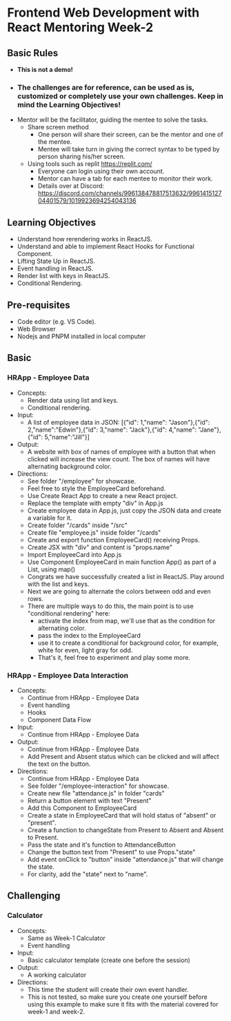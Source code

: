 # Frontend Web Development with React Mentoring Week-2

## Basic Rules
- **This is not a demo!**
- ### **The challenges are for reference, can be used as is, customized or completely use your own challenges. Keep in mind the Learning Objectives!**
- Mentor will be the facilitator, guiding the mentee to solve the tasks.
  - Share screen method
    - One person will share their screen, can be the mentor and one of the mentee.
    - Mentee will take turn in giving the correct syntax to be typed by person sharing his/her screen.
  - Using tools such as replit https://replit.com/
    - Everyone can login using their own account.
    - Mentor can have a tab for each mentee to monitor their work.
    - Details over at Discord: https://discord.com/channels/996138478817513632/996141512704401579/1019923694254043136
  
## Learning Objectives

- Understand how rerendering works in ReactJS.
- Understand and able to implement React Hooks for Functional Component.
- Lifting State Up in ReactJS.
- Event handling in ReactJS.
- Render list with keys in ReactJS.
- Conditional Rendering.

## Pre-requisites

- Code editor (e.g. VS Code).
- Web Browser
- Nodejs and PNPM installed in local computer

## Basic

### HRApp - Employee Data

- Concepts:
  - Render data using list and keys.
  - Conditional rendering.
- Input:
  - A list of employee data in JSON: [{"id": 1,"name": "Jason"},{"id": 2,"name":"Edwin"},{"id": 3,"name": "Jack"},{"id": 4,"name": "Jane"},{"id": 5,"name":"Jill"}]
- Output:
  - A website with box of names of employee with a button that when clicked will increase the view count. The box of names will have alternating background color.
- Directions:
  - See folder "/employee" for showcase.
  - Feel free to style the EmployeeCard beforehand.
  - Use Create React App to create a new React project.
  - Replace the template with empty "div" in App.js
  - Create employee data in App.js, just copy the JSON data and create a variable for it.
  - Create folder "/cards" inside "/src"
  - Create file "employee.js" inside folder "/cards"
  - Create and export function EmployeeCard() receiving Props.
  - Create JSX with "div" and content is "props.name"
  - Import EmployeeCard into App.js
  - Use Component EmployeeCard in main function App() as part of a List, using map()
  - Congrats we have successfully created a list in ReactJS. Play around with the list and keys.
  - Next we are going to alternate the colors between odd and even rows.
  - There are multiple ways to do this, the main point is to use "conditional rendering" here:
    - activate the index from map, we'll use that as the condition for alternating color.
    - pass the index to the EmployeeCard
    - use it to create a conditional for background color, for example, white for even, light gray for odd.
    - That's it, feel free to experiment and play some more.

### HRApp - Employee Data Interaction

- Concepts:
  - Continue from HRApp - Employee Data
  - Event handling
  - Hooks
  - Component Data Flow
- Input:
  - Continue from HRApp - Employee Data
- Output:
  - Continue from HRApp - Employee Data
  - Add Present and Absent status which can be clicked and will affect the text on the button.
- Directions:
  - Continue from HRApp - Employee Data
  - See folder "/employee-interaction" for showcase.
  - Create new file "attendance.js" in folder "cards"
  - Return a button element with text "Present"
  - Add this Component to EmployeeCard
  - Create a state in EmployeeCard that will hold status of "absent" or "present".
  - Create a function to changeState from Present to Absent and Absent to Present.
  - Pass the state and it's function to AttendanceButton
  - Change the button text from "Present" to use Props."state"
  - Add event onClick to "button" inside "attendance.js" that will change the state.
  - For clarity, add the "state" next to "name".

## Challenging

### Calculator

- Concepts:
  - Same as Week-1 Calculator
  - Event handling
- Input:
  - Basic calculator template (create one before the session)
- Output:
  - A working calculator
- Directions:
  - This time the student will create their own event handler.
  - This is not tested, so make sure you create one yourself before using this example to make sure it fits with the material covered for week-1 and week-2.